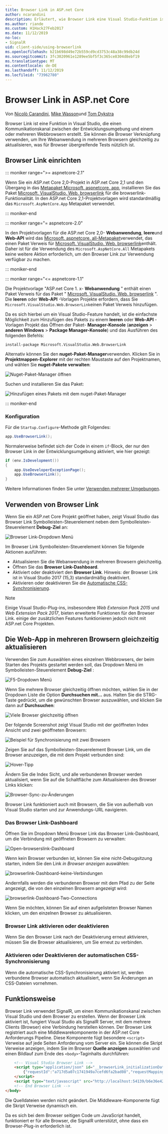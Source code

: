 ```yaml
---
title: Browser Link in ASP.net Core
author: ncarandini
description: Erläutert, wie Browser Link eine Visual Studio-Funktion ist, die die Entwicklungsumgebung mit einem oder mehreren Webbrowsern verknüpft.
ms.author: riande
ms.custom: H1Hack27Feb2017
ms.date: 11/12/2019
no-loc:
- SignalR
uid: client-side/using-browserlink
ms.openlocfilehash: b21b698d49e72b559cd9cd3753c48a38c99db24d
ms.sourcegitcommit: 3fc3020961e1289ee5bf5f3c365ce8304d8ebf19
ms.translationtype: MT
ms.contentlocale: de-DE
ms.lasthandoff: 11/12/2019
ms.locfileid: "73962780"
---
```

# <a name="browser-link-in-aspnet-core"></a>Browser Link in ASP.net Core

Von [Nicolò Carandini](https://github.com/ncarandini), [Mike Wasson](https://github.com/MikeWasson)und [Tom Dykstra](https://github.com/tdykstra)

Browser Link ist eine Funktion in Visual Studio, die einen Kommunikationskanal zwischen der Entwicklungsumgebung und einem oder mehreren Webbrowsern erstellt. Sie können die Browser Verknüpfung verwenden, um Ihre Webanwendung in mehreren Browsern gleichzeitig zu aktualisieren, was für Browser übergreifende Tests nützlich ist.

## <a name="browser-link-setup"></a>Browser Link einrichten

::: moniker range=">= aspnetcore-2.1"

Wenn Sie ein ASP.net Core 2,0-Projekt in ASP.net Core 2,1 und den Übergang in das [Metapaket Microsoft. aspnetcore. app](xref:fundamentals/metapackage-app), installieren Sie das Paket [Microsoft. VisualStudio. Web. browserlink](https://www.nuget.org/packages/Microsoft.VisualStudio.Web.BrowserLink/) für die browserlink-Funktionalität. In den ASP.net Core 2,1-Projektvorlagen wird standardmäßig das `Microsoft.AspNetCore.App` Metapaket verwendet.

::: moniker-end

::: moniker range="= aspnetcore-2.0"

In den Projektvorlagen für die ASP.net Core 2,0- **Webanwendung**, **leere**und **Web-API** wird das [Microsoft. aspnetcore. all-Metapaket](xref:fundamentals/metapackage)verwendet, das einen Paket Verweis für [Microsoft. VisualStudio. Web. browserlink](https://www.nuget.org/packages/Microsoft.VisualStudio.Web.BrowserLink/)enthält. Daher ist für die Verwendung des `Microsoft.AspNetCore.All` Metapakets keine weitere Aktion erforderlich, um den Browser Link zur Verwendung verfügbar zu machen.

::: moniker-end

::: moniker range="<= aspnetcore-1.1"

Die Projektvorlage "ASP.net Core 1. x- **Webanwendung** " enthält einen Paket Verweis für das Paket " [Microsoft. VisualStudio. Web. browserlink](https://www.nuget.org/packages/Microsoft.VisualStudio.Web.BrowserLink/) ". Die **leeren** oder **Web-API** -Vorlagen Projekte erfordern, dass Sie `Microsoft.VisualStudio.Web.BrowserLink`einen Paket Verweis hinzufügen.

Da es sich hierbei um ein Visual Studio-Feature handelt, ist die einfachste Möglichkeit zum Hinzufügen des Pakets zu einem **leeren** oder **Web-API** -Vorlagen Projekt das Öffnen der Paket- **Manager-Konsole** (**anzeigen** > **anderen Windows** > **Package Manager-Konsole**) und das Ausführen des folgenden Befehls:

```console
install-package Microsoft.VisualStudio.Web.BrowserLink
```

Alternativ können Sie den **nuget-Paket-Manager**verwenden. Klicken Sie in **Projektmappen-Explorer** mit der rechten Maustaste auf den Projektnamen, und wählen Sie **nuget-Pakete verwalten**:

![Nuget-Paket-Manager öffnen](using-browserlink/_static/open-nuget-package-manager.png)

Suchen und installieren Sie das Paket:

![Hinzufügen eines Pakets mit dem nuget-Paket-Manager](using-browserlink/_static/add-package-with-nuget-package-manager.png)

::: moniker-end

### <a name="configuration"></a>Konfiguration

Für die `Startup.Configure`-Methode gilt Folgendes:

```csharp
app.UseBrowserLink();
```

Normalerweise befindet sich der Code in einem `if`-Block, der nur den Browser Link in der Entwicklungsumgebung aktiviert, wie hier gezeigt:

```csharp
if (env.IsDevelopment())
{
    app.UseDeveloperExceptionPage();
    app.UseBrowserLink();
}
```

Weitere Informationen finden Sie unter [Verwenden mehrerer Umgebungen](xref:fundamentals/environments).

## <a name="how-to-use-browser-link"></a>Verwenden von Browser Link

Wenn Sie ein ASP.net Core Projekt geöffnet haben, zeigt Visual Studio das Browser Link Symbolleisten-Steuerelement neben dem Symbolleisten-Steuerelement **Debug-Ziel** an:

![Browser Link-Dropdown Menü](using-browserlink/_static/browserLink-dropdown-menu.png)

Im Browser Link Symbolleisten-Steuerelement können Sie folgende Aktionen ausführen:

* Aktualisieren Sie die Webanwendung in mehreren Browsern gleichzeitig.
* Öffnen Sie das **Browser Link-Dashboard**.
* Aktiviert oder deaktiviert den **Browser Link**. Hinweis: der Browser Link ist in Visual Studio 2017 (15,3) standardmäßig deaktiviert.
* Aktivieren oder deaktivieren Sie die [Automatische CSS-Synchronisierung](#enable-or-disable-css-auto-sync).

> [!NOTE]
> Einige Visual Studio-Plug-ins, insbesondere *Web Extension Pack 2015* und *Web Extension Pack 2017*, bieten erweiterte Funktionen für den Browser Link. einige der zusätzlichen Features funktionieren jedoch nicht mit ASP.net Core Projekten.

## <a name="refresh-the-web-app-in-several-browsers-at-once"></a>Die Web-App in mehreren Browsern gleichzeitig aktualisieren

Verwenden Sie zum Auswählen eines einzelnen Webbrowsers, der beim Starten des Projekts gestartet werden soll, das Dropdown Menü im Symbolleisten-Steuerelement **Debug-Ziel** :

![F5-Dropdown Menü](using-browserlink/_static/debug-target-dropdown-menu.png)

Wenn Sie mehrere Browser gleichzeitig öffnen möchten, wählen Sie in der Dropdown Liste die Option **Durchsuchen mit...** aus. Halten Sie die STRG-Taste gedrückt, um die gewünschten Browser auszuwählen, und klicken Sie dann auf **Durchsuchen**:

![Viele Browser gleichzeitig öffnen](using-browserlink/_static/open-many-browsers-at-once.png)

Der folgende Screenshot zeigt Visual Studio mit der geöffneten Index Ansicht und zwei geöffneten Browsern:

![Beispiel für Synchronisierung mit zwei Browsern](using-browserlink/_static/sync-with-two-browsers-example.png)

Zeigen Sie auf das Symbolleisten-Steuerelement Browser Link, um die Browser anzuzeigen, die mit dem Projekt verbunden sind:

![Hover-Tipp](using-browserlink/_static/hoover-tip.png)

Ändern Sie die Index Sicht, und alle verbundenen Browser werden aktualisiert, wenn Sie auf die Schaltfläche zum Aktualisieren des Browser Links klicken:

![Browser-Sync-zu-Änderungen](using-browserlink/_static/browsers-sync-to-changes.png)

Browser Link funktioniert auch mit Browsern, die Sie von außerhalb von Visual Studio starten und zur Anwendungs-URL navigieren.

### <a name="the-browser-link-dashboard"></a>Das Browser Link-Dashboard

Öffnen Sie im Dropdown Menü Browser Link das Browser Link-Dashboard, um die Verbindung mit geöffneten Browsern zu verwalten:

![Open-browserslink-Dashboard](using-browserlink/_static/open-browserlink-dashboard.png)

Wenn kein Browser verbunden ist, können Sie eine nicht-Debugsitzung starten, indem Sie den Link *in Browser anzeigen* auswählen:

![browserlink-Dashboard-keine-Verbindungen](using-browserlink/_static/browserlink-dashboard-no-connections.png)

Andernfalls werden die verbundenen Browser mit dem Pfad zu der Seite angezeigt, die von den einzelnen Browsern angezeigt wird:

![browserlink-Dashboard-Two-Connections](using-browserlink/_static/browserlink-dashboard-two-connections.png)

Wenn Sie möchten, können Sie auf einen aufgelisteten Browser Namen klicken, um den einzelnen Browser zu aktualisieren.

### <a name="enable-or-disable-browser-link"></a>Browser Link aktivieren oder deaktivieren

Wenn Sie den Browser Link nach der Deaktivierung erneut aktivieren, müssen Sie die Browser aktualisieren, um Sie erneut zu verbinden.

### <a name="enable-or-disable-css-auto-sync"></a>Aktivieren oder Deaktivieren der automatischen CSS-Synchronisierung

Wenn die automatische CSS-Synchronisierung aktiviert ist, werden verbundene Browser automatisch aktualisiert, wenn Sie Änderungen an CSS-Dateien vornehmen.

## <a name="how-it-works"></a>Funktionsweise

Browser Link verwendet SignalR, um einen Kommunikationskanal zwischen Visual Studio und dem Browser zu erstellen. Wenn der Browser Link aktiviert ist, fungiert Visual Studio als SignalR Server, mit dem mehrere Clients (Browser) eine Verbindung herstellen können. Der Browser Link registriert auch eine Middlewarekomponente in der ASP.net Core Anforderungs Pipeline. Diese Komponente fügt besondere `<script>` Verweise auf jede Seiten Anforderung vom Server ein. Sie können die Skript Verweise anzeigen, indem Sie im Browser **Quelle anzeigen** auswählen und einen Bildlauf zum Ende des `<body>`-Taginhalts durchführen:

```html
    <!-- Visual Studio Browser Link -->
    <script type="application/json" id="__browserLink_initializationData">
        {"requestId":"a717d5a07c1741949a7cefd6fa2bad08","requestMappingFromServer":false}
    </script>
    <script type="text/javascript" src="http://localhost:54139/b6e36e429d034f578ebccd6a79bf19bf/browserLink" async="async"></script>
    <!-- End Browser Link -->
</body>
```

Die Quelldateien werden nicht geändert. Die Middleware-Komponente fügt die Skript Verweise dynamisch ein.

Da es sich bei dem Browser seitigen Code um JavaScript handelt, funktioniert er für alle Browser, die SignalR unterstützt, ohne dass ein Browser-Plug-in erforderlich ist.
